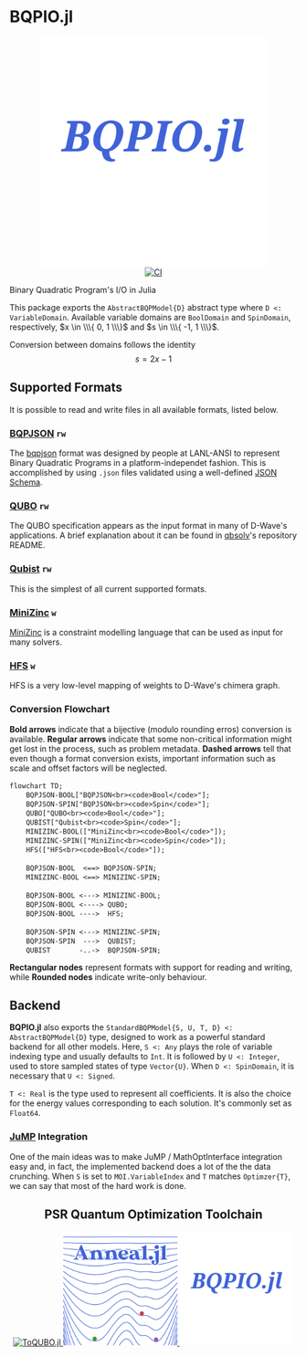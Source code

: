 # BQPIO.jl

<div align="center">
    <a href="/docs/src/assets/">
        <img src="/docs/src/assets/logo.svg" width=400px alt="BQPIO.jl" />
    </a>
    <br>
    <a href="/actions/workflows/ci.yml">
        <img src="https://github.com/pedromxavier/BQPIO.jl/actions/workflows/ci.yml/badge.svg?branch=main" alt="CI" />
    </a>
</div>

Binary Quadratic Program's I/O in Julia

This package exports the `AbstractBQPModel{D}` abstract type where `D <: VariableDomain`.
Available variable domains are `BoolDomain` and `SpinDomain`, respectively, $x \in \\\{ 0, 1 \\\}$ and $s \in \\\{ -1, 1 \\\}$.

Conversion between domains follows the identity
$$ s = 2x - 1 $$

## Supported Formats
It is possible to read and write files in all available formats, listed below.

### [BQPJSON](/docs/models/BQPJSON.md) `rw`
The [bqpjson](https://bqpjson.readthedocs.io) format was designed by people at LANL-ANSI to represent Binary Quadratic Programs in a platform-independet fashion.
This is accomplished by using `.json` files validated using a well-defined [JSON Schema](/src/models/bqpjson.schema.json).

### [QUBO](/docs/models/QUBO.md) `rw`
The QUBO specification appears as the input format in many of D-Wave's applications.
A brief explanation about it can be found in [qbsolv](https://github.com/arcondello/qbsolv#qbsolv-qubo-input-file-format)'s repository README. 

### [Qubist](/docs/models/Qubist.md) `rw`
This is the simplest of all current supported formats.

### [MiniZinc](/docs/models/MiniZinc.md) `w`
[MiniZinc](https://www.minizinc.org) is a constraint modelling language that can be used as input for many solvers.

### [HFS](/docs/models/HFS.md) `w`
HFS is a very low-level mapping of weights to D-Wave's chimera graph.

### Conversion Flowchart
**Bold arrows** indicate that a bijective (modulo rounding erros) conversion is available.
**Regular arrows** indicate that some non-critical information might get lost in the process, such as problem metadata.
**Dashed arrows** tell that even though a format conversion exists, important information such as scale and offset factors will be neglected.

```mermaid
flowchart TD;
    BQPJSON-BOOL["BQPJSON<br><code>Bool</code>"];
    BQPJSON-SPIN["BQPJSON<br><code>Spin</code>"];
    QUBO["QUBO<br><code>Bool</code>"];
    QUBIST["Qubist<br><code>Spin</code>"];
    MINIZINC-BOOL(["MiniZinc<br><code>Bool</code>"]);
    MINIZINC-SPIN(["MiniZinc<br><code>Spin</code>"]);
    HFS(["HFS<br><code>Bool</code>"]);

    BQPJSON-BOOL  <==> BQPJSON-SPIN;
    MINIZINC-BOOL <==> MINIZINC-SPIN;

    BQPJSON-BOOL <---> MINIZINC-BOOL;
    BQPJSON-BOOL <----> QUBO;
    BQPJSON-BOOL ---->  HFS;

    BQPJSON-SPIN <---> MINIZINC-SPIN;
    BQPJSON-SPIN  --->  QUBIST;
    QUBIST       -..->  BQPJSON-SPIN;
```

**Rectangular nodes** represent formats with support for reading and writing, while **Rounded nodes** indicate write-only behaviour.

## Backend
**BQPIO.jl** also exports the ``StandardBQPModel{S, U, T, D} <: AbstractBQPModel{D}`` type, designed to work as a powerful standard backend for all other models.
Here, `S <: Any` plays the role of variable indexing type and usually defaults to `Int`.
It is followed by `U <: Integer`, used to store sampled states of type `Vector{U}`.
When `D <: SpinDomain`, it is necessary that `U <: Signed`.

`T <: Real` is the type used to represent all coefficients.
It is also the choice for the energy values corresponding to each solution.
It's commonly set as `Float64`.


### [JuMP](https://jump.dev) Integration

One of the main ideas was to make JuMP / MathOptInterface integration easy and, in fact, the implemented backend does a lot of the the data crunching.
When `S` is set to `MOI.VariableIndex` and `T` matches `Optimzer{T}`, we can say that most of the hard work is done.

<div align="center">
    <h2>PSR Quantum Optimization Toolchain</h2>
    <a href="https://github.com/psrenergy/ToQUBO.jl">
        <img width="200px" src="https://raw.githubusercontent.com/psrenergy/ToQUBO.jl/master/docs/src/assets/logo.svg" alt="ToQUBO.jl" />
    </a>
    <a href="https://github.com/psrenergy/Anneal.jl">
        <img width="200px" src="https://raw.githubusercontent.com/psrenergy/Anneal.jl/master/docs/src/assets/logo.svg" alt="Anneal.jl" />
    </a>
    <a href="https://github.com/psrenergy/BQPIO.jl">
        <img width="200px" src="/docs/src/assets/logo.svg" alt="BQPIO.jl" />
    </a>
</div>